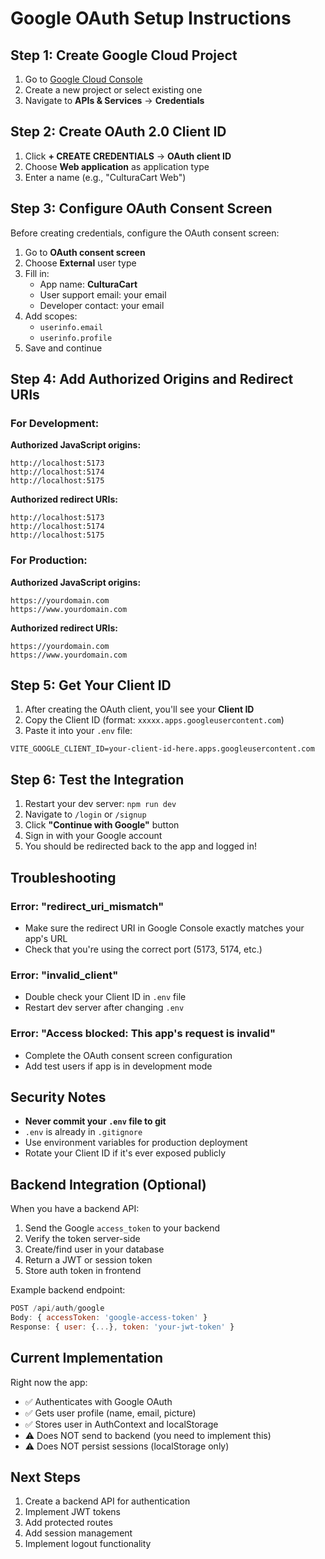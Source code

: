 # Google OAuth Setup Instructions

## Step 1: Create Google Cloud Project

1. Go to [Google Cloud Console](https://console.cloud.google.com/)
2. Create a new project or select existing one
3. Navigate to **APIs & Services** → **Credentials**

## Step 2: Create OAuth 2.0 Client ID

1. Click **+ CREATE CREDENTIALS** → **OAuth client ID**
2. Choose **Web application** as application type
3. Enter a name (e.g., "CulturaCart Web")

## Step 3: Configure OAuth Consent Screen

Before creating credentials, configure the OAuth consent screen:
1. Go to **OAuth consent screen**
2. Choose **External** user type
3. Fill in:
   - App name: **CulturaCart**
   - User support email: your email
   - Developer contact: your email
4. Add scopes:
   - `userinfo.email`
   - `userinfo.profile`
5. Save and continue

## Step 4: Add Authorized Origins and Redirect URIs

### For Development:

**Authorized JavaScript origins:**
```
http://localhost:5173
http://localhost:5174
http://localhost:5175
```

**Authorized redirect URIs:**
```
http://localhost:5173
http://localhost:5174
http://localhost:5175
```

### For Production:

**Authorized JavaScript origins:**
```
https://yourdomain.com
https://www.yourdomain.com
```

**Authorized redirect URIs:**
```
https://yourdomain.com
https://www.yourdomain.com
```

## Step 5: Get Your Client ID

1. After creating the OAuth client, you'll see your **Client ID**
2. Copy the Client ID (format: `xxxxx.apps.googleusercontent.com`)
3. Paste it into your `.env` file:

```env
VITE_GOOGLE_CLIENT_ID=your-client-id-here.apps.googleusercontent.com
```

## Step 6: Test the Integration

1. Restart your dev server: `npm run dev`
2. Navigate to `/login` or `/signup`
3. Click **"Continue with Google"** button
4. Sign in with your Google account
5. You should be redirected back to the app and logged in!

## Troubleshooting

### Error: "redirect_uri_mismatch"
- Make sure the redirect URI in Google Console exactly matches your app's URL
- Check that you're using the correct port (5173, 5174, etc.)

### Error: "invalid_client"
- Double check your Client ID in `.env` file
- Restart dev server after changing `.env`

### Error: "Access blocked: This app's request is invalid"
- Complete the OAuth consent screen configuration
- Add test users if app is in development mode

## Security Notes

- **Never commit your `.env` file to git**
- `.env` is already in `.gitignore`
- Use environment variables for production deployment
- Rotate your Client ID if it's ever exposed publicly

## Backend Integration (Optional)

When you have a backend API:

1. Send the Google `access_token` to your backend
2. Verify the token server-side
3. Create/find user in your database
4. Return a JWT or session token
5. Store auth token in frontend

Example backend endpoint:
```javascript
POST /api/auth/google
Body: { accessToken: 'google-access-token' }
Response: { user: {...}, token: 'your-jwt-token' }
```

## Current Implementation

Right now the app:
- ✅ Authenticates with Google OAuth
- ✅ Gets user profile (name, email, picture)
- ✅ Stores user in AuthContext and localStorage
- ⚠️ Does NOT send to backend (you need to implement this)
- ⚠️ Does NOT persist sessions (localStorage only)

## Next Steps

1. Create a backend API for authentication
2. Implement JWT tokens
3. Add protected routes
4. Add session management
5. Implement logout functionality
